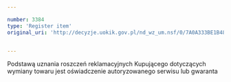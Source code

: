 ```yaml
---

number: 3384
type: 'Register item'
original_uri: 'http://decyzje.uokik.gov.pl/nd_wz_um.nsf/0/7A0A333BE1B483EAC1257A3300360ABD?OpenDocument'


---
```


Podstawą uznania roszczeń reklamacyjnych Kupującego dotyczących wymiany towaru jest oświadczenie autoryzowanego serwisu lub gwaranta
